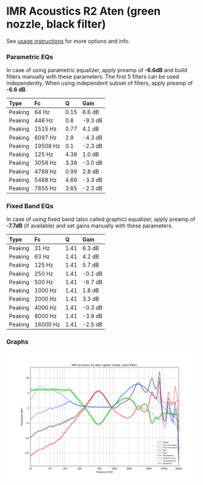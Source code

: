 # IMR Acoustics R2 Aten (green nozzle, black filter)
See [usage instructions](https://github.com/jaakkopasanen/AutoEq#usage) for more options and info.

### Parametric EQs
In case of using parametric equalizer, apply preamp of **-6.6dB** and build filters manually
with these parameters. The first 5 filters can be used independently.
When using independent subset of filters, apply preamp of **-6.6 dB**.

| Type    | Fc       |    Q | Gain    |
|:--------|:---------|:-----|:--------|
| Peaking | 64 Hz    | 0.15 | 6.6 dB  |
| Peaking | 446 Hz   | 0.8  | -9.3 dB |
| Peaking | 1515 Hz  | 0.77 | 4.1 dB  |
| Peaking | 6097 Hz  | 2.9  | -4.3 dB |
| Peaking | 19508 Hz | 0.1  | -2.3 dB |
| Peaking | 125 Hz   | 4.38 | 1.0 dB  |
| Peaking | 3058 Hz  | 3.38 | -3.0 dB |
| Peaking | 4789 Hz  | 0.99 | 2.8 dB  |
| Peaking | 5488 Hz  | 4.66 | -3.3 dB |
| Peaking | 7855 Hz  | 3.65 | -2.3 dB |

### Fixed Band EQs
In case of using fixed band (also called graphic) equalizer, apply preamp of **-7.7dB**
(if available) and set gains manually with these parameters.

| Type    | Fc       |    Q | Gain    |
|:--------|:---------|:-----|:--------|
| Peaking | 31 Hz    | 1.41 | 6.3 dB  |
| Peaking | 63 Hz    | 1.41 | 4.2 dB  |
| Peaking | 125 Hz   | 1.41 | 5.7 dB  |
| Peaking | 250 Hz   | 1.41 | -0.1 dB |
| Peaking | 500 Hz   | 1.41 | -6.7 dB |
| Peaking | 1000 Hz  | 1.41 | 1.8 dB  |
| Peaking | 2000 Hz  | 1.41 | 3.3 dB  |
| Peaking | 4000 Hz  | 1.41 | -0.3 dB |
| Peaking | 8000 Hz  | 1.41 | -3.9 dB |
| Peaking | 16000 Hz | 1.41 | -2.5 dB |

### Graphs
![](./IMR%20Acoustics%20R2%20Aten%20(green%20nozzle,%20black%20filter).png)